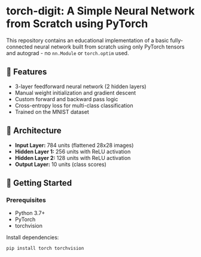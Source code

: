 # torch-digit: A Simple Neural Network from Scratch using PyTorch

This repository contains an educational implementation of a basic fully-connected neural network built from scratch using only PyTorch tensors and autograd - no `nn.Module` or `torch.optim` used.

## 🔧 Features

- 3-layer feedforward neural network (2 hidden layers)
- Manual weight initialization and gradient descent
- Custom forward and backward pass logic
- Cross-entropy loss for multi-class classification
- Trained on the MNIST dataset

## 🧠 Architecture

- **Input Layer:** 784 units (flattened 28x28 images)
- **Hidden Layer 1:** 256 units with ReLU activation
- **Hidden Layer 2:** 128 units with ReLU activation
- **Output Layer:** 10 units (class scores)

## 🚀 Getting Started

### Prerequisites

- Python 3.7+
- PyTorch
- torchvision

Install dependencies:

```bash
pip install torch torchvision
```